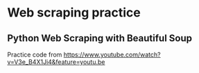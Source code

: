 # Web scraping practice

## Python Web Scraping with Beautiful Soup

Practice code from https://www.youtube.com/watch?v=V3e_B4X1Ji4&feature=youtu.be